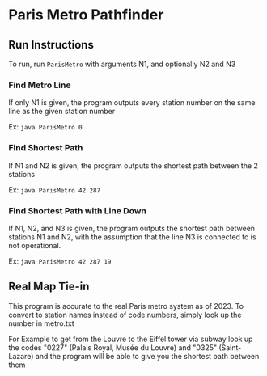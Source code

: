 # Paris Metro Pathfinder

## Run Instructions
To run, run `ParisMetro` with arguments N1, and optionally N2 and N3

### Find Metro Line
If only N1 is given, the program outputs every station number on the same line as the given station number

Ex: `java ParisMetro 0`

### Find Shortest Path
If N1 and N2 is given, the program outputs the shortest path between the 2 stations

Ex: `java ParisMetro 42 287`

### Find Shortest Path with Line Down
If N1, N2, and N3 is given, the program outputs the shortest path between stations N1 and N2, with the assumption that the line N3 is connected to is not operational.

Ex: `java ParisMetro 42 287 19`

## Real Map Tie-in
This program is accurate to the real Paris metro system as of 2023. To convert to station names instead of code numbers, simply look up the number in metro.txt

For Example to get from the Louvre to the Eiffel tower via subway look up the codes "0227" (Palais Royal, Musée du Louvre) and "0325" (Saint-Lazare) and the program will be able to give you the shortest path between them
